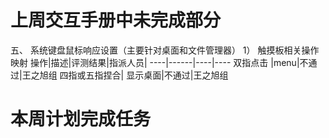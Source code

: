 # 上周交互手册中未完成部分
五、 系统键盘鼠标响应设置（主要针对桌面和文件管理器）
1） 触摸板相关操作映射
操作|描述|评测结果|指派人员|
----|------|----|----
双指点击 |menu|不通过|王之旭组
四指或五指捏合| 显示桌面|不通过|王之旭组



# 本周计划完成任务


